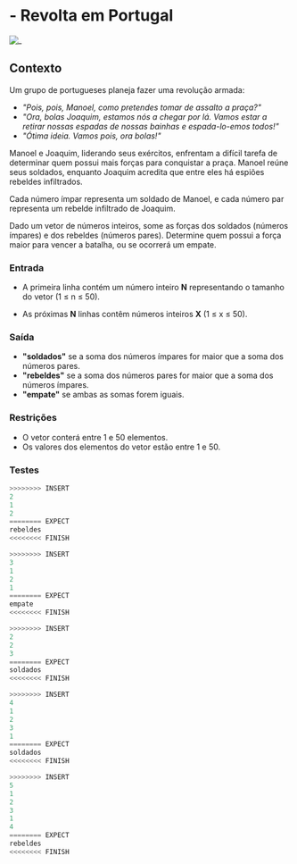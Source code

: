 # - Revolta em Portugal

![_](https://raw.githubusercontent.com/qxcodefup/arcade/master/base/revolta/cover.jpg)

## Contexto

Um grupo de portugueses planeja fazer uma revolução armada:

- *"Pois, pois, Manoel, como pretendes tomar de assalto a praça?"*
- *"Ora, bolas Joaquim, estamos nós a chegar por lá. Vamos estar a retirar nossas espadas de nossas bainhas e espada-lo-emos todos!"*
- *"Ótima ideia. Vamos pois, ora bolas!"*

Manoel e Joaquim, liderando seus exércitos, enfrentam a difícil tarefa de determinar quem possui mais forças para conquistar a praça. Manoel reúne seus soldados, enquanto Joaquim acredita que entre eles há espiões rebeldes infiltrados.

Cada número ímpar representa um soldado de Manoel, e cada número par representa um rebelde infiltrado de Joaquim.

Dado um vetor de números inteiros, some as forças dos soldados (números ímpares) e dos rebeldes (números pares). Determine quem possui a força maior para vencer a batalha, ou se ocorrerá um empate.

### Entrada

- A primeira linha contém um número inteiro **N** representando o tamanho do vetor (1 ≤ n ≤ 50).

- As próximas **N** linhas contêm números inteiros **X** (1 ≤ x ≤ 50).

### Saída

- **"soldados"** se a soma dos números ímpares for maior que a soma dos números pares.
- **"rebeldes"** se a soma dos números pares for maior que a soma dos números ímpares.
- **"empate"** se ambas as somas forem iguais.

### Restrições

- O vetor conterá entre 1 e 50 elementos.
- Os valores dos elementos do vetor estão entre 1 e 50.

### Testes

``` py
>>>>>>>> INSERT
2
1
2
======== EXPECT
rebeldes
<<<<<<<< FINISH
```

```py
>>>>>>>> INSERT
3
1
2
1
======== EXPECT
empate
<<<<<<<< FINISH
```

```py
>>>>>>>> INSERT
2
2
3
======== EXPECT
soldados
<<<<<<<< FINISH
```

```py
>>>>>>>> INSERT
4
1
2
3
1
======== EXPECT
soldados
<<<<<<<< FINISH
```

```py
>>>>>>>> INSERT
5
1
2
3
1
4
======== EXPECT
rebeldes
<<<<<<<< FINISH
```
